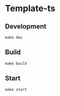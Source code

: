 # Template-ts

## Development

```
make dev
```

## Build

```
make build
```

## Start

```
make start
```

